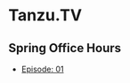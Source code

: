 # Tanzu.TV
## Spring Office Hours
* [Episode: 01](https://tanzu.vmware.com/developer/tv/spring-office-hours/0001/)
